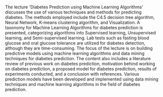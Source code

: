 The lecture 'Diabetes Prediction using Machine Learning Algorithms' discusses the use of various techniques and methods for predicting diabetes. The methods employed include the C4.5 decision tree algorithm, Neural Network, K-means clustering algorithm, and Visualization. A taxonomy for Machine Learning Algorithms for diabetes prediction is presented, categorizing algorithms into Supervised learning, Unsupervised learning, and Semi-supervised learning. Lab tests such as fasting blood glucose and oral glucose tolerance are utilized for diabetes detection, although they are time-consuming. The focus of the lecture is on building predictive models using machine learning algorithms and data mining techniques for diabetes prediction. The content also includes a literature review of previous work on diabetes prediction, motivation behind working on diabetes prediction, a proposed model for diabetes prediction, results of experiments conducted, and a conclusion with references. Various prediction models have been developed and implemented using data mining techniques and machine learning algorithms in the field of diabetes prediction.